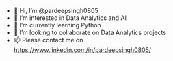 - 👋 Hi, I’m @pardeepsingh0805
- 👀 I’m interested in Data Analytics and AI
- 🌱 I’m currently learning Python
- 💞️ I’m looking to collaborate on Data Analytics projects
- 📫 Please contact me on https://www.linkedin.com/in/pardeepsingh0805/

<!---
pardeepsingh0805/pardeepsingh0805 is a ✨ special ✨ repository because its `README.md` (this file) appears on your GitHub profile.
You can click the Preview link to take a look at your changes.
--->
